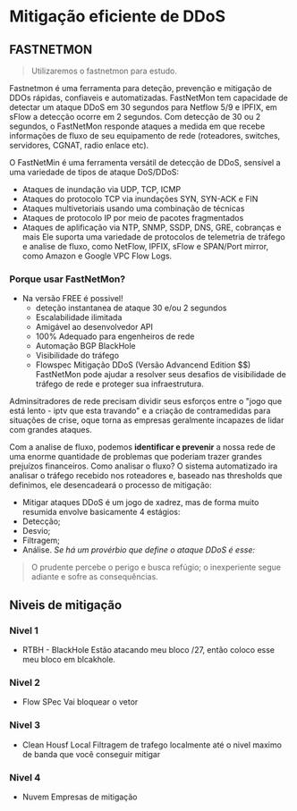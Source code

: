 # Mitigação eficiente de DDoS

## FASTNETMON
> Utilizaremos o fastnetmon para estudo.

Fastnetmon é uma ferramenta para deteção, prevenção e mitigação de DDOs rápidas, confiaveis e automatizadas.
FastNetMon tem capacidade de detectar um ataque DDoS em 30 segundos para Netflow 5/9 e IPFIX, em sFlow a detecção ocorre em 2 segundos.
Com detecção de 30 ou 2 segundos, o FastNetMon responde ataques a medida em que recebe informações de fluxo de seu equipamento de rede (roteadores, switches, servidores, CGNAT, radio enlace etc).

O FastNetMin é uma ferramenta versátil de detecção de DDoS, sensível a uma variedade de tipos de ataque DoS/DDoS:
* Ataques de inundação via UDP, TCP, ICMP
* Ataques do protocolo TCP via inundações SYN, SYN-ACK e FIN
* Ataques multivetoriais usando uma combinação de técnicas
* Ataques de protocolo IP por meio de pacotes fragmentados
* Ataques de aplificação via NTP, SNMP, SSDP, DNS, GRE, cobranças e mais
Ele suporta uma variedade de protocolos de telemetria de tráfego e analise de fluxo, como NetFlow, IPFIX, sFlow e SPAN/Port mirror, como Amazon e Google VPC Flow Logs.


### Porque usar FastNetMon?
* Na versão FREE é possivel!
   * deteção instantanea de ataque 30 e/ou 2 segundos
   * Escalabilidade ilimitada
   * Amigável ao desenvolvedor API
   * 100% Adequado para engenheiros de rede
   * Automação BGP BlackHole
   * Visibilidade do tráfego
   * Flowspec Mitigação DDoS (Versão Advancend Edition $$)
FastNetMon pode ajudar a resolver seus desafios de visibilidade de tráfego de rede e proteger sua infraestrutura.

Adminsitradores de rede precisam dividir seus esforços entre o "jogo que está lento - iptv que esta travando" e a criação de contramedidas para situações de crise, oque torna as empresas geralmente incapazes de lidar com grandes ataques.

Com a analise de fluxo, podemos **identificar e prevenir** a nossa rede de uma enorme quantidade de problemas que poderiam trazer grandes prejuízos financeiros.
Como analisar o fluxo?
 O sistema automatizado ira analisar o tráfego recebido nos roteadores e, baseado nas thresholds que definimos, ele desencadeará o processo de mitigação:
 * Mitigar ataques DDoS é um jogo de xadrez, mas de forma muito resumida envolve basicamente 4 estágios:
 *   Detecção;
 *   Desvio;
 *   Filtragem;
 *   Análise.
_Se há um provérbio que define o ataque DDoS é esse:_
> O prudente percebe o perigo e busca refúgio; o inexperiente segue adiante e sofre as consequências.


## Niveis de mitigação

### Nivel 1
* RTBH - BlackHole
Estão atacando meu bloco /27, então coloco esse meu bloco em blcakhole.

### Nivel 2
* Flow SPec
Vai bloquear o vetor

### Nivel 3
* Clean Housf Local
Filtragem de trafego localmente até o nivel maximo de banda que você conseguir mitigar

### Nivel 4
* Nuvem
Empresas de mitigação
